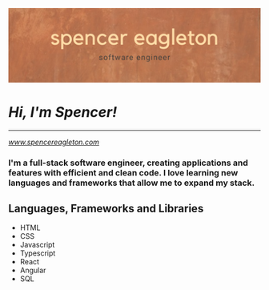 ![Spencer-Eagleton](https://github.com/spencer-eagleton/spencer-eagleton/blob/main/Spencer%20Eagleton.png?raw=true)

# ***Hi, I'm Spencer!***
---
*www.spencereagleton.com*
### I'm a full-stack software engineer, creating applications and features with efficient and clean code. I love learning new languages and frameworks that allow me to expand my stack. 

## Languages, Frameworks and Libraries
- HTML
- CSS
- Javascript
- Typescript
- React
- Angular
- SQL

<!--
**spencer-eagleton/spencer-eagleton** is a ✨ _special_ ✨ repository because its `README.md` (this file) appears on your GitHub profile.

Here are some ideas to get you started:

- 🔭 I’m currently working on ...
- 🌱 I’m currently learning ...
- 👯 I’m looking to collaborate on ...
- 🤔 I’m looking for help with ...
- 💬 Ask me about ...
- 📫 How to reach me: ...
- 😄 Pronouns: ...
- ⚡ Fun fact: ...
-->
